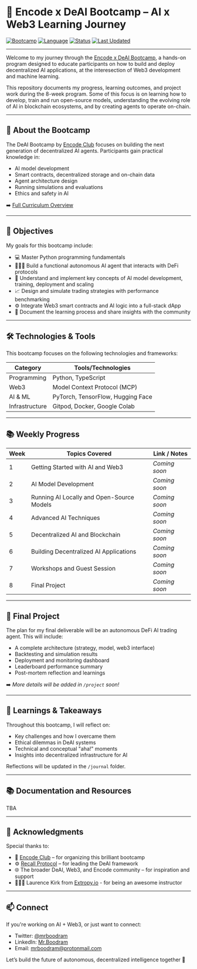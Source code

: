 # 🤖 Encode x DeAI Bootcamp – AI x Web3 Learning Journey

[![Bootcamp](https://img.shields.io/badge/Encode%20Club-DeAI%20Bootcamp-orange)](https://bootcamps.encode.club/bootcamp/deai-bootcamp)
[![Language](https://img.shields.io/badge/Language-Python-blue.svg)](LICENSE)
[![Status](https://img.shields.io/badge/Status-In_Progress-emeraldgreen)](#)
[![Last Updated](https://img.shields.io/badge/last%20updated-July%202025-blueviolet)](#)

---

Welcome to my journey through the [Encode x DeAI Bootcamp](https://bootcamps.encode.club/bootcamp/deai-bootcamp#curriculum), a hands-on program designed to educate participants on how to build and deploy decentralized AI applications, at the interesection of Web3 development and machine learning.

This repository documents my progress, learning outcomes, and project work during the 8-week program. Some of this focus is on learning how to develop, train and run open-source models, understanding the evolving role of AI in blockchain ecosystems, and by creating agents to operate on-chain. 

---

## 🧠 About the Bootcamp

The DeAI Bootcamp by [Encode Club](https://encode.club/) focuses on building the next generation of decentralized AI agents. Participants gain practical knowledge in:

- AI model development
- Smart contracts, decentralized storage and on-chain data
- Agent architecture design
- Running simulations and evaluations
- Ethics and safety in AI

➡️ [Full Curriculum Overview](https://bootcamps.encode.club/bootcamp/deai-bootcamp#curriculum)

---

## 🎯 Objectives

My goals for this bootcamp include:

- 💻 Master Python programming fundamentals 
- 👨🏽‍⚕️ Build a functional autonomous AI agent that interacts with DeFi protocols
- 🔬 Understand and implement key concepts of AI model development, training, deployment and scaling
- 📈 Design and simulate trading strategies with performance benchmarking
- ⚙️ Integrate Web3 smart contracts and AI logic into a full-stack dApp
- 📝 Document the learning process and share insights with the community

---

## 🛠️ Technologies & Tools

This bootcamp focuses on the following technologies and frameworks:

| Category         | Tools/Technologies                             |
|------------------|------------------------------------------------|
| Programming      | Python, TypeScript                             |
| Web3             | Model Context Protocol (MCP)                   |
| AI & ML          | PyTorch, TensorFlow, Hugging Face              |
| Infrastructure   | Gitpod, Docker, Google Colab                   |

---

## 📚 Weekly Progress

| Week | Topics Covered                                    | Link / Notes               |
|------|---------------------------------------------------|----------------------------|
| 1    | Getting Started with AI and Web3                  | _Coming soon_              |
| 2    | AI Model Development                              | _Coming soon_              |
| 3    | Running AI Locally and Open-Source Models         | _Coming soon_              |
| 4    | Advanced AI Techniques                            | _Coming soon_              |
| 5    | Decentralized AI and Blockchain                   | _Coming soon_              |
| 6    | Building Decentralized AI Applications            | _Coming soon_              |
| 7    | Workshops and Guest Session                       | _Coming soon_              |
| 8    | Final Project                                     | _Coming soon_              |

---

## 🚀 Final Project

The plan for my final deliverable will be an autonomous DeFi AI trading agent. This will include:

- A complete architecture (strategy, model, web3 interface)
- Backtesting and simulation results
- Deployment and monitoring dashboard
- Leaderboard performance summary
- Post-mortem reflection and learnings

➡️ _More details will be added in `/project` soon!_

---

## 📖 Learnings & Takeaways

Throughout this bootcamp, I will reflect on:

- Key challenges and how I overcame them
- Ethical dilemmas in DeAI systems
- Technical and conceptual "aha!" moments
- Insights into decentralized infrastructure for AI

Reflections will be updated in the `/journal` folder.

---

## 📚 Documentation and Resources
TBA

---

## 🤝 Acknowledgments

Special thanks to:

- 🧠 [Encode Club](https://encode.club/) – for organizing this brilliant bootcamp
- ⚙️ [Recall Protocol](https://recall.agency/) – for leading the DeAI framework
- 🌐 The broader DeAI, Web3, and Encode community – for inspiration and support
- 🙎🏻‍♂️ Laurence Kirk from [Extropy.io](https://www.extropy.io/) - for being an awesome instructor

---

## 📫 Connect

If you're working on AI + Web3, or just want to connect:

- Twitter: [@mrboodram](https://twitter.com/yourhandle)
- LinkedIn: [Mr.Boodram](https://linkedin.com/in/kevinboodram)
- Email: mrboodram@protonmail.com

Let’s build the future of autonomous, decentralized intelligence together 🚀
